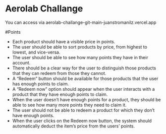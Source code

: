 # Aerolab Challange
You can access via aerolab-challange-git-main-juanstromanilz.vercel.app

#Points

* Each product should have a visible price in points.
* The user should be able to sort products by price, from highest to lowest, and vice-versa.
* The user should be able to see how many points they have in their account.
* There should be a clear way for the user to distinguish those products that they can redeem from those they cannot.
* A “Redeem” button should be available for those products that the user has enough points to claim.
* A “Redeem now” option should appear when the user interacts with a product that they have enough points to claim.
* When the user doesn’t have enough points for a product, they should be able to see how many more points they need to claim it.
* The user should not be able to redeem a product for which they don’t have enough points.
* When the user clicks on the Redeem now button, the system should automatically deduct the item’s price from the users’ points.
